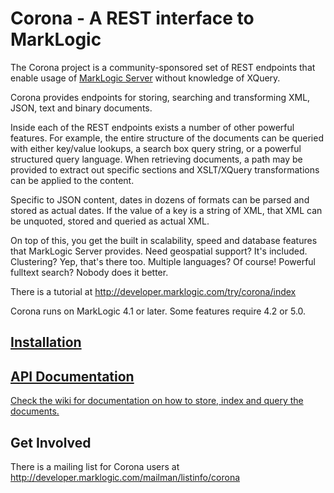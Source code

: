 # Corona - A REST interface to MarkLogic

The Corona project is a community-sponsored set of REST endpoints that enable usage of  [MarkLogic Server](http://developer.marklogic.com) without knowledge of XQuery.

Corona provides endpoints for storing, searching and transforming XML, JSON, text and binary documents.

Inside each of the REST endpoints exists a number of other powerful features. For example, the entire structure of the documents can be queried with either key/value lookups, a search box query string, or a powerful structured query language. When retrieving documents, a path may be provided to extract out specific sections and XSLT/XQuery transformations can be applied to the content.

Specific to JSON content, dates in dozens of formats can be parsed and stored as actual dates. If the value of a key is a string of XML, that XML can be unquoted, stored and queried as actual XML.

On top of this, you get the built in scalability, speed and database features that MarkLogic Server provides. Need geospatial support? It's included. Clustering? Yep, that's there too. Multiple languages? Of course! Powerful fulltext search? Nobody does it better.

There is a tutorial at http://developer.marklogic.com/try/corona/index

Corona runs on MarkLogic 4.1 or later.  Some features require 4.2 or 5.0.

## [Installation](https://github.com/marklogic/Corona/wiki/Installation)

## [API Documentation](http://github.com/marklogic/Corona/wiki)
[Check the wiki for documentation on how to store, index and query the documents.](http://github.com/marklogic/Corona/wiki)

## Get Involved
There is a mailing list for Corona users at http://developer.marklogic.com/mailman/listinfo/corona